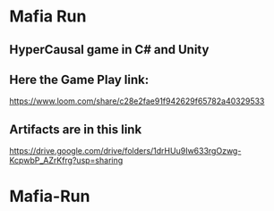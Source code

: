 # Mafia Run 
##  HyperCausal game in C# and Unity

## Here the Game Play link:

https://www.loom.com/share/c28e2fae91f942629f65782a40329533

## Artifacts are in this link 

https://drive.google.com/drive/folders/1drHUu9Iw633rgOzwg-KcpwbP_AZrKfrg?usp=sharing

# Mafia-Run
